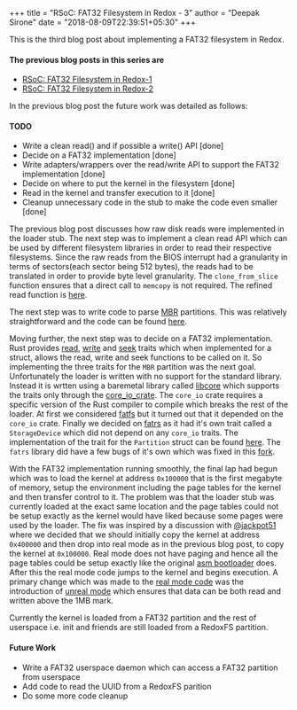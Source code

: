 +++
title = "RSoC: FAT32 Filesystem in Redox - 3"
author = "Deepak Sirone"
date = "2018-08-09T22:39:51+05:30"
+++

This is the third blog post about implementing a FAT32 filesystem in Redox.

#### The previous blog posts in this series are
* [RSoC: FAT32 Filesystem in Redox-1](https://www.redox-os.org/news/rsoc-fat32-1/)
* [RSoC: FAT32 Filesystem in Redox-2](https://www.redox-os.org/news/rsoc-fat32-2/)

In the previous blog post the future work was detailed as follows:

#### TODO
* Write a clean read() and if possible a write() API [done]
* Decide on a FAT32 implementation [done]
* Write adapters/wrappers over the read/write API to support the FAT32 implementation [done]
* Decide on where to put the kernel in the filesystem [done]
* Read in the kernel and transfer execution to it [done]
* Cleanup unnecessary code in the stub to make the code even smaller [done]

The previous blog post discusses how raw disk reads were implemented in the loader stub. The next step was to implement a clean read API which can be used by different filesystem libraries in order to read their respective filesystems. Since the raw reads from the BIOS interrupt had a granularity in terms of sectors(each sector being 512 bytes), the reads had to be translated in order to provide byte level granularity. The `clone_from_slice` function ensures that a direct call to `memcopy` is not required. The refined read function is [here](https://github.com/deepaksirone/redox-loader/blob/master/src/fs/mod.rs#L69).

The next step was to write code to parse [MBR](https://en.wikipedia.org/wiki/Master_boot_record) partitions. This was relatively straightforward and the code can be found [here](https://github.com/deepaksirone/redox-loader/blob/master/src/fs/disk.rs).

Moving further, the next step was to decide on a FAT32 implementation. Rust provides [read](https://doc.rust-lang.org/std/io/trait.Read.html), [write](https://doc.rust-lang.org/std/io/trait.Write.html) and [seek](https://doc.rust-lang.org/std/io/trait.Seek.html) traits which when implemented for a struct, allows the read, write and seek functions to be called on it. So implementing the three traits for the `MBR` partition was the next goal. Unfortunately the loader is written with no support for the standard library. Instead it is wrtten using a baremetal library called [libcore](https://doc.rust-lang.org/beta/core/) which supports the traits only through the [core_io_crate](https://github.com/jethrogb/rust-core_io). The `core_io` crate requires a specific version of the Rust compiler to compile which breaks the rest of the loader. At first we considered [fatfs](https://github.com/rafalh/rust-fatfs) but it turned out that it depended on the `core_io` crate. Finally we decided on [fatrs](https://gitlab.com/susurrus/fat-rs) as it had it's own trait called a `StorageDevice` which did not depend on any `core_io` traits. The implementation of the trait for the `Partition` struct can be found [here](https://github.com/deepaksirone/redox-loader/blob/master/src/fs/fat32/mod.rs). The `fatrs` library did have a few bugs of it's own which was fixed in this [fork](https://gitlab.com/deepaksirone/fat-rs).

With the FAT32 implementation running smoothly, the final lap had begun which was to load the kernel at address `0x100000` that is the first megabyte of memory, setup the environment including the page tables for the kernel and then transfer control to it. The problem was that the loader stub was currently loaded at the exact same location and the page tables could not be setup exactly as the kernel would have liked because some pages were used by the loader. The fix was inspired by a discussion with [@jackpot51](https://github.com/jackpot51) where we decided that we should initially copy the kernel at address `0x400000` and then drop into real mode as in the previous blog post, to copy the kernel at `0x100000`. Real mode does not have paging and hence all the page tables could be setup exactly like the original [asm bootloader](url_here) does. After this the real mode code jumps to the kernel and begins execution. A primary change which was made to the [real mode code](https://github.com/deepaksirone/redox-loader/blob/master/bootloader/x86_64/kernel_copy.asm) was the introduction of [unreal mode](https://wiki.osdev.org/Unreal_Mode) which ensures that data can be both read and written above the 1MB mark.   

Currently the kernel is loaded from a FAT32 partition and the rest of userspace i.e. init and friends are still loaded from a RedoxFS partition.


#### Future Work
* Write a FAT32 userspace daemon which can access a FAT32 partition from userspace
* Add code to read the UUID from a RedoxFS parition
* Do some more code cleanup
